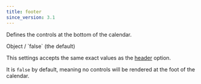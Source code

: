 ```yaml
---
title: footer
since_version: 3.1
---
```


Defines the controls at the bottom of the calendar.

<div class='spec' markdown='1'>
Object / `false` (the default)
</div>

This settings accepts the same exact values as the [header](header) option.

It is `false` by default, meaning no controls will be rendered at the foot of the calendar.
